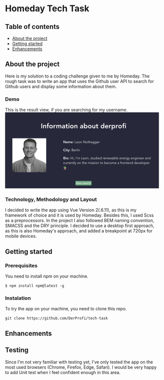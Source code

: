 # Homeday Tech Task
## Table of contents
* [About the project](#about)
* [Getting started](#started)
* [Enhancements](#enhancements)

## About the project <a name="about"></a>

Here is my solution to a coding challenge given to me by Homeday. The rough task was to write an app that uses the Github user API to search for Github users and display some information about them.

### Demo
This is the result view, if you are searching for my username.
![alt text](src/images/demo.png)

### Technology, Methodology and Layout

I decided to write the app using Vue Version 2(.6.11), as this is my framework of choice and it is used by Homeday. Besides this, I used Scss as a preprocessors.
In the project I also followed BEM naming convention, SMACSS and the DRY principle.
I decided to use a desktop first approach, as this is also Homeday's approach, and added a breakpoint at 720px for mobile devices.


## Getting started <a name="started"></a>
### Prerequisites
You need to install npm on your machine.
```
$ npm install npm@latest -g
```
### Instalation
To try the app on your machine, you need to clone this repo.
```
git clone https://github.com/DerProfi/tech-task
```

## Enhancements <a name="enhancements"></a>

## Testing
Since I'm not very familiar with testing yet, I've only tested the app on the most used browsers (Chrome, Firefox, Edge, Safari).
I would be very happy to add Unit test when I feel confident enough in this area.
